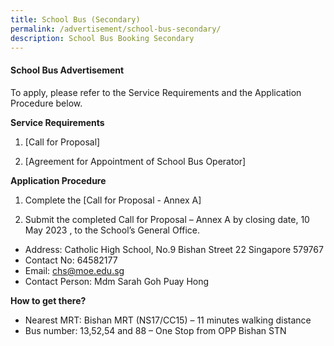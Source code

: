 ```yaml
---
title: School Bus (Secondary)
permalink: /advertisement/school-bus-secondary/
description: School Bus Booking Secondary
---
```

#### School Bus Advertisement

To apply, please refer to the Service Requirements and the Application Procedure below.

**Service Requirements**
1.	[Call for Proposal] 
 
2.	[Agreement for Appointment of School Bus Operator] 

**Application Procedure**

1. Complete the [Call for Proposal - Annex A] 

2. Submit the completed Call for Proposal – Annex A by closing date, 10 May 2023 , to the School’s General Office.

* Address: Catholic High School, No.9 Bishan Street 22 Singapore 579767
* Contact No: 64582177
* Email: chs@moe.edu.sg
* Contact Person: Mdm Sarah Goh Puay Hong  

**How to get there?**
* Nearest MRT: Bishan MRT (NS17/CC15) – 11 minutes walking distance
* Bus number: 13,52,54 and 88 – One Stop from OPP Bishan STN
